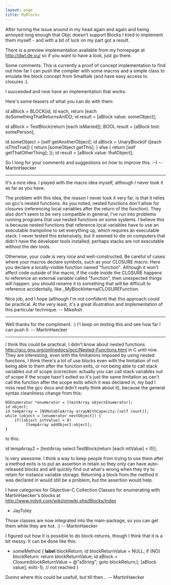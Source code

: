 ```yaml
---
layout: page
title: MyBlocks
---
```





After turning the issue around in my head again and again and being annoyed long enough that Objc doesn't support Blocks I  tried to implement them myself - and with a bit of luck on my part got a result.

There is a preview implementation available from my homepage at http://dwt.de.vu/ so if you want to have a look, just go there.

Some comments:
This is currently a proof of concept implementation to find out how far I can push the compiler with some macros and a simple class to emulate the block concept from Smalltalk (and have easy access to closures :).

I succeeded and now have an implementation that works.

Here's some teasers of what you can do with them:

    
id aBlock = BLOCK(id, id each, return [each doSomethingThatReturnsAnID]);
id result = [aBlock value: someObject];

id aBlock = TestBlock(return [each isMaried]);
BOOL result = [aBlock test: somePerson];

id someObject = [self getAnotherObject];
id aBlock = UnaryBlock(if ([each isThisTrue]) {
					return [someObject getThis];
				} else {
					return [self getThatOtherThing];
				});
id result = [aBlock value: thatObject];


So I long for your comments and suggestions on how to improve this. :-) -- MartinHaecker

----

It's a nice idea. I played with the macro idea myself, although I never took it as far as you have.

The problem with this idea, the reason I never took it very far, is that it relies on gcc's nested functions. As you noted, nested functions don't allow for closures (referencing local variables after the return of the function). They also don't seem to be very compatible in general; I've run into problems running programs that use nested functions on some systems. I believe this is because nested functions that reference local variables have to use an executable trampoline to set everything up, which requires an executable stack. I never tested this extensively, but it seemed to die on computers that didn't have the developer tools installed; perhaps stacks are not executable without the dev tools.

Otherwise, your code is very nice and well-constructed. Be careful of cases where your macros declare symbols, such as your CLOSURE macro. Here you declare a locally-visible function named "function". Although it won't affect code outside of the macro, if the code inside the CLOSURE happens to reference an external variable called "function", then unexpected things will happen. you should rename it to something that will be difficult to reference accidentally, like _MyBlockInternalCLOSUREFunction.

Nice job, and I hope (although I'm not confident) that this approach could be practical. At the very least, it's a great illustration and implementation of this particular technique. -- MikeAsh

----

Well thanks for the compliment. :) I'l keep on testing this and see how far I can push it. -- MartinHaecker

----

I think this could be practical, I didn't know about nested functions http://gcc.gnu.org/onlinedocs/gcc/Nested-Functions.html in C until now. They are interesting, even with the limitations imposed by using nested functions, I think there's a lot of use blocks even with the limitation  of not being able to them after the function exits, or not being able to call stack variables out of scope (correction: actually you can call stack variables out of scope if the scope hasn't exited so it's just the same limitation as can't call the function after the scope exits which it was declared in, my bad I miss read the gcc docs and didn't really think about it), because the general syntax cleanliness change from this:

    
    NSEnumerator *enumerator = [testArray objectEnumerator];
    id object;
    id tempArray = [NSMutableArray arrayWithCapacity:[self count]]; 
    while (object = [enumerator nextObject]) {
        if([object intValue] < 0)
             [tempArray addObject:object];
    }


to this:

    
 id tempArray2 = [testArray select:TestBlock(return [each intValue] < 0)];


Is very awesome. I think a way to keep people from trying to use them after a method exits is to put an assertion in retain so they only can have auto-released blocks and will quickly find out what's wrong when they try to retain for instance variable storage. Returning a block from the method it was declared in would still be a problem, but the assertion would help.

I have categories for Objective-C Collection Classes for enumerating with MartinHaecker's blocks at http://www.indyjt.com/wiki/pmwiki.php/Blocks/Index

- JayTuley

Those classes are now integrated into the main-package, so you can get them while they are hot. :) -- MartinHaecker

I figured out how it is possible to do block-returns, though I think that it is a bit messy. It can be done like this:
    
- someMethod {
	__label__ blockReturn;
	id blockReturnValue = NULL;
	if (NO) blockReturn: return blockReturnValue;
	id aBlock = Closure(blockReturnValue = @"aString"; goto blockReturn;);
	[aBlock value];
	exit(-1); // not reached
}


Dunno where this could be usefull, but till then... -- MartinHaecker

